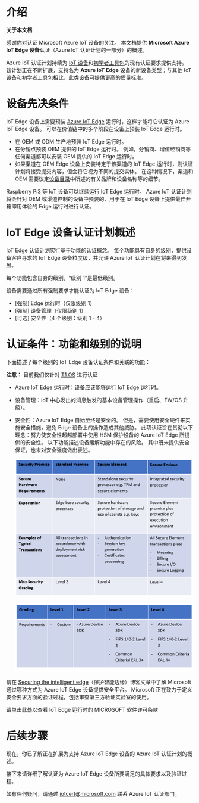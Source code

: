# <a name="introduction"></a>介绍

**关于本文档**

感谢你对认证 Microsoft Azure IoT 设备的关注。 本文档提供 **Microsoft Azure IoT Edge 设备**认证（Azure IoT 认证计划的一部分）的概述。

Azure IoT 认证计划持续为 [IoT 设备](https://github.com/Azure/azure-iot-device-ecosystem/tree/master/iotcertification)和[初学者工具包](https://github.com/Azure/azure-iot-device-ecosystem/blob/master/kits/iotcertification/iot_certification_kit.md)的现有认证要求提供支持。 该计划正在不断扩展，支持名为 **Azure IoT Edge** 设备的新设备类型；与其他 IoT 设备和初学者工具包相比，此类设备可提供更高的质量标准。

# <a name="device-prerequisites"></a>设备先决条件

IoT Edge 设备上需要预装 [Azure IoT Edge](https://github.com/Azure/iot-edge/blob/master/README.md) 运行时，这样才能将它认证为 Azure IoT Edge 设备。  可以在价值链中的多个阶段在设备上预装 IoT Edge 运行时。

-   在 OEM 或 ODM 生产地预装 IoT Edge 运行时。
-   在分销点预装 OEM 提供的 IoT Edge 运行时。 例如，分销商、增值经销商等任何渠道都可以安装 OEM 提供的 IoT Edge 运行时。
-   如果渠道在 OEM Edge 设备上安装特定于该渠道的 IoT Edge 运行时，则认证计划将接受提交内容，但会将它视为不同的提交实体。 在这种情况下，渠道和 OEM 需要议定[设备目录](https://catalog.azureiotsolutions.com/)中所述的有关品牌和设备名称等的细节。

Raspberry Pi3 等 IoT 设备可以继续运行 IoT Edge 运行时。 Azure IoT 认证计划将会针对 OEM 或渠道控制的设备中预装的、用于在 IoT Edge 设备上提供最佳开箱即用体验的 Edge 运行时进行认证。

# <a name="iot-edge-device-certification-program-overview"></a>IoT Edge 设备认证计划概述

IoT Edge 认证计划实行基于功能的认证概念。 每个功能具有自身的级别，提供设备客户寻求的 IoT Edge 设备粒度级，并允许 Azure IoT 认证计划在将来得到发展。

每个功能包含自身的级别，“级别 1”是最低级别。 

设备需要通过所有强制要求才能认证为 IoT Edge 设备：

-   [强制] Edge 运行时（仅限级别 1）
-   [强制] 设备管理（仅限级别 1）
-   [可选] 安全性（4 个级别：级别 1 - 4）

# <a name="certification-criteria-description-of-capabilities-and-levels"></a>认证条件：功能和级别的说明

下面描述了每个级别的 IoT Edge 设备认证条件和关联的功能：

**注意：** 目前我们仅针对 [T1 OS](https://docs.microsoft.com/en-us/azure/iot-edge/support) 进行认证

-   Azure IoT Edge 运行时：设备应该能够运行 IoT Edge 运行时。

-   设备管理：IoT 中心发出的消息触发的基本设备管理操作（重启、FW/OS 升级）。

-   安全性：Azure IoT Edge 自始至终是安全的。  但是，需要使用安全硬件来实施安全措施，避免 Edge 设备上的操作造成其他威胁。  此项认证旨在贯彻以下理念：努力使安全性超越部署中使用 HSM 保护设备的 Azure IoT Edge 所提供的安全性。 以下功能描述设备缓解功能中存在的风险。 其中既未提供安全保证，也未对安全强度做出表述。 

    ![](https://github.com/Azure/azure-iot-device-ecosystem/blob/master/iotcertification/iotedge/images/1.PNG)


    ![](https://github.com/Azure/azure-iot-device-ecosystem/blob/master/iotcertification/iotedge/images/2.PNG)

请在 [Securing the intelligent edge](https://azure.microsoft.com/en-us/blog/securing-the-intelligent-edge/)（保护智能边缘）博客文章中了解 Microsoft 通过哪种方式为 Azure IoT Edge 设备提供安全平台。 Microsoft 正在致力于定义安全要求方面的验证过程，包括审查第三方验证实验室的使用。

请单击[此处](https://github.com/Azure/azure-iotedge/blob/master/LICENSE)以查看 IoT Edge 运行时的 MICROSOFT 软件许可条款

# <a name="next-steps"></a>后续步骤

现在，你已了解正在扩展为支持 Azure IoT Edge 设备的 Azure IoT 认证计划的概述。

接下来请详细了解认证为 Azure IoT Edge 设备所要满足的具体要求以及验证过程。 

如有任何疑问，请通过 [iotcert@microsoft.com](mailto:iotcert@microsoft.com) 联系 Azure IoT 认证部门。
